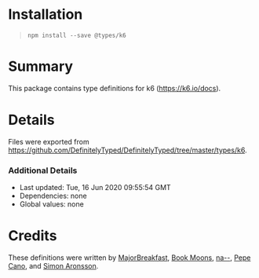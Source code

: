 # Installation
> `npm install --save @types/k6`

# Summary
This package contains type definitions for k6 (https://k6.io/docs).

# Details
Files were exported from https://github.com/DefinitelyTyped/DefinitelyTyped/tree/master/types/k6.

### Additional Details
 * Last updated: Tue, 16 Jun 2020 09:55:54 GMT
 * Dependencies: none
 * Global values: none

# Credits
These definitions were written by [MajorBreakfast](https://github.com/MajorBreakfast), [Book Moons](https://github.com/bookmoons), [na--](https://github.com/na--), [Pepe Cano](https://github.com/ppcano), and [Simon Aronsson](https://github.com/simskij).
